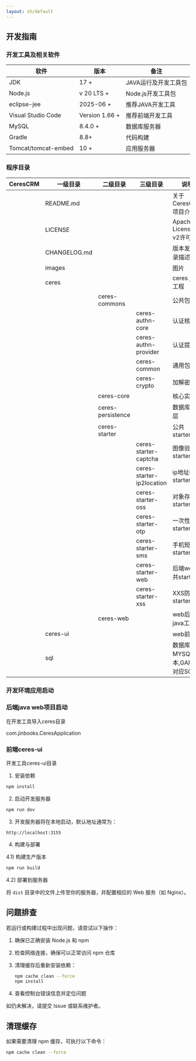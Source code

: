 ```yaml
---
layout: zh/default
---
```

<h2>开发指南</h2>



<h3>开发工具及相关软件</h3>

<table border="0" class="table table-striped table-bordered ">
	<thead>
		<th  >软件</th><th>版本</th><th>备注</th>
	</thead>
	<tbody>
		<tr>
			<td>JDK</td>
			<td>17 +</td>
			<td>JAVA运行及开发工具包</td>
		</tr>
		<tr>
			<td>Node.js</td>
			<td>v 20 LTS +</td>
			<td>Node.js开发工具包</td>
		</tr>
		<tr>
			<td>eclipse-jee</td>
			<td>2025-06 +</td>
			<td>推荐JAVA开发工具</td>
		</tr>
		<tr>
			<td>Visual Studio Code</td>
			<td>Version 1.66 +</td>
			<td>推荐前端开发工具</td>
		</tr>
		<tr>
			<td>MySQL</td>
			<td>8.4.0 +</td>
			<td>数据库服务器</td>
		</tr>
		<tr>
			<td>Gradle</td>
			<td>8.8+ </td>
			<td>代码构建</td>
		</tr>
		<tr>
			<td>Tomcat/tomcat-embed</td>
			<td>10 +</td>
			<td>应用服务器</td>
		</tr>
	</tbody>
</table>		
 
<h3>程序目录</h3>

<table border="0" class="table table-striped table-bordered ">
	<thead>
		<th  >CeresCRM</th><th>一级目录</th><th>二级目录</th><th>三级目录</th><th>说明</th>
	</thead>
	<tbody>
		<tr>
			<td></td>
			<td>README.md</td>
			<td></td>
			<td></td>
			<td>关于CeresCRM项目介绍</td>
		</tr>
		<tr>
			<td></td>
			<td>LICENSE</td>
			<td></td>
			<td></td>
			<td>Apache License v2许可证</td>
		</tr>
		<tr>
			<td></td>
			<td>CHANGELOG.md</td>
			<td></td>
			<td></td>
			<td>版本发布记录描述</td>
		</tr>
		<tr>
			<td></td>
			<td>images</td>
			<td></td>
			<td></td>
			<td>图片</td>
		</tr>
		<tr>
			<td></td>
			<td>ceres</td>
			<td></td>
			<td></td>
			<td>ceres java工程</td>
		</tr>
		<tr>
			<td></td>
			<td></td>
			<td>ceres-commons</td>
			<td></td>
			<td>公共包</td>
		</tr>
		<tr>
			<td></td>
			<td></td>
			<td></td>
			<td>ceres-authn-core</td>
			<td>认证核心包</td>
		</tr>
		<tr>
			<td></td>
			<td></td>
			<td></td>
			<td>ceres-authn-provider</td>
			<td>认证提供者</td>
		</tr>
		<tr>
			<td></td>
			<td></td>
			<td></td>
			<td>ceres-common</td>
			<td>通用包</td>
		</tr>
		<tr>
			<td></td>
			<td></td>
			<td></td>
			<td>ceres-crypto</td>
			<td>加解密</td>
		</tr>
		<tr>
			<td></td>
			<td></td>
			<td>ceres-core</td>
			<td></td>
			<td>核心实体</td>
		</tr>
		<tr>
			<td></td>
			<td></td>
			<td>ceres-persistence</td>
			<td></td>
			<td>数据库持久层</td>
		</tr>
		<tr>
			<td></td>
			<td></td>
			<td>ceres-starter</td>
			<td></td>
			<td>公共starter</td>
		</tr>
		<tr>
			<td></td>
			<td></td>
			<td></td>
			<td>ceres-starter-captcha</td>
			<td>图像验证码starter</td>
		</tr>
		<tr>
			<td></td>
			<td></td>
			<td></td>
			<td>ceres-starter-ip2location</td>
			<td>ip地址转换starter</td>
		</tr>
		<tr>
			<td></td>
			<td></td>
			<td></td>
			<td>ceres-starter-oss</td>
			<td>对象存储starter</td>
		</tr>
		<tr>
			<td></td>
			<td></td>
			<td></td>
			<td>ceres-starter-otp</td>
			<td>一次性口令starter</td>
		</tr>
		<tr>
			<td></td>
			<td></td>
			<td></td>
			<td>ceres-starter-sms</td>
			<td>手机短信starter</td>
		</tr>
		<tr>
			<td></td>
			<td></td>
			<td></td>
			<td>ceres-starter-web</td>
			<td>后端web公共starter</td>
		</tr>
		<tr>
			<td></td>
			<td></td>
			<td></td>
			<td>ceres-starter-xss</td>
			<td>XXS防控starter</td>
		</tr>
		<tr>
			<td></td>
			<td></td>
			<td>ceres-web</td>
			<td></td>
			<td>web后端java工程</td>
		</tr>
		<tr>
			<td></td>
			<td>ceres-ui</td>
			<td></td>
			<td></td>
			<td>web前端</td>
		</tr>
		<tr>
			<td></td>
			<td>sql</td>
			<td></td>
			<td></td>
			<td>数据库MYSQL脚本,GA版本对应SQL</td>
		</tr>
		</tbody>
</table>

### 开发环境应用启动

### 后端java web项目启动
在开发工具导入ceres目录

com.jinbooks.CeresApplication

### 前端ceres-ui

开发工具ceres-ui目录

1) 安装依赖

```bash
npm install
```

2) 启动开发服务器

```bash
npm run dev
```

3) 开发服务器将在本地启动，默认地址通常为：

```
http://localhost:3155
```

4) 构建与部署

4.1) 构建生产版本

```bash
npm run build
```

4.2) 部署到服务器

将 `dist` 目录中的文件上传至你的服务器，并配置相应的 Web 服务（如 Nginx）。



## 问题排查

若运行或构建过程中出现问题，请尝试以下操作：

1. 确保已正确安装 Node.js 和 npm

2. 检查网络连接，确保可以正常访问 npm 仓库

3. 清理缓存后重新安装依赖：

   ```bash
   npm cache clean --force
   npm install
   ```

4. 查看控制台错误信息并定位问题

如仍未解决，请提交 Issue 或联系维护者。

## 清理缓存

如果需要清理 npm 缓存，可执行以下命令：

```bash
npm cache clean --force
```
